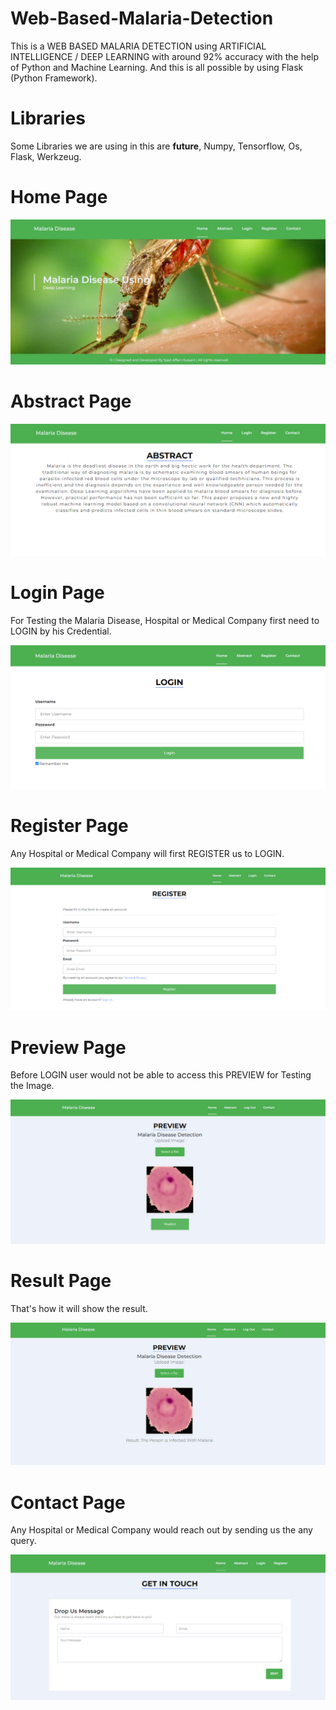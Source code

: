 # Web-Based-Malaria-Detection
This is a WEB BASED MALARIA DETECTION using ARTIFICIAL INTELLIGENCE / DEEP LEARNING with around 92% accuracy with the help of Python and Machine Learning. And this is all possible by using Flask (Python Framework).

# Libraries
Some Libraries we are using in this are __future__, Numpy, Tensorflow, Os, Flask, Werkzeug.

# Home Page

![](https://github.com/SyedAffan10/Web-Based-Malaria-Detection/blob/2ce219d2a90afd7d0377ac1b0e2d84b08e28b711/Demo/home%20page.png)

# Abstract Page

![](https://github.com/SyedAffan10/Web-Based-Malaria-Detection/blob/2ce219d2a90afd7d0377ac1b0e2d84b08e28b711/Demo/abstract%20page.png)

# Login Page
For Testing the Malaria Disease, Hospital or Medical Company first need to LOGIN by his Credential.

![](https://github.com/SyedAffan10/Web-Based-Malaria-Detection/blob/2ce219d2a90afd7d0377ac1b0e2d84b08e28b711/Demo/login%20page.png)

# Register Page
Any Hospital or Medical Company will first REGISTER us to LOGIN.

![](https://github.com/SyedAffan10/Web-Based-Malaria-Detection/blob/2ce219d2a90afd7d0377ac1b0e2d84b08e28b711/Demo/register%20page.png)

# Preview Page
Before LOGIN user would not be able to access this PREVIEW for Testing the Image.

![](https://github.com/SyedAffan10/Web-Based-Malaria-Detection/blob/2ce219d2a90afd7d0377ac1b0e2d84b08e28b711/Demo/preview%20page.png)

# Result Page
That's how it will show the result.

![](https://github.com/SyedAffan10/Web-Based-Malaria-Detection/blob/2ce219d2a90afd7d0377ac1b0e2d84b08e28b711/Demo/result%20page.png)

# Contact Page
Any Hospital or Medical Company would reach out by sending us the any query.

![](https://github.com/SyedAffan10/Web-Based-Malaria-Detection/blob/2ce219d2a90afd7d0377ac1b0e2d84b08e28b711/Demo/contact%20page.png)
